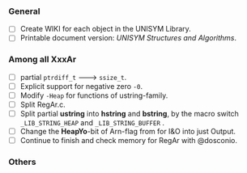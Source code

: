 ### General

- [ ] Create WIKI for each object in the UNISYM Library.
- [ ] Printable document version: *UNISYM Structures and Algorithms*.

### Among all XxxAr

- [ ] partial `ptrdiff_t` ---> `ssize_t`.
- [ ] Explicit support for negative zero `-0`.
- [ ] Modify `-Heap` for functions of ustring-family.
- [ ] Split RegAr.c.
- [ ] Split partial **ustring** into **hstring** and **bstring**, by the macro switch `_LIB_STRING_HEAP` and `_LIB_STRING_BUFFER` .
- [ ] Change the **HeapYo**-bit of Arn-flag from for I&O into just Output.
- [ ] Continue to finish and check memory for RegAr with @dosconio.

### Others









